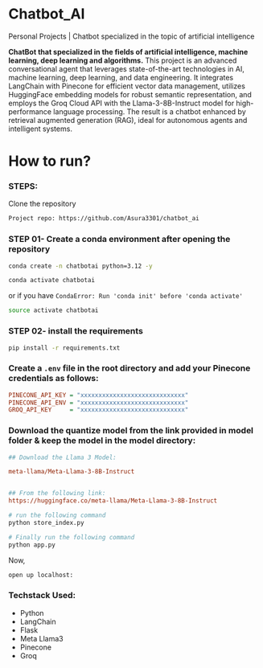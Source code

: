 # Chatbot_AI
Personal Projects | Chatbot specialized in the topic of artificial intelligence


**ChatBot that specialized in the fields of artificial intelligence, machine learning, deep learning and algorithms.**
This project is an advanced conversational agent that leverages state-of-the-art technologies in AI, machine learning, deep learning, and data engineering. It integrates LangChain with Pinecone for efficient vector data management, utilizes HuggingFace embedding models for robust semantic representation, and employs the Groq Cloud API with the Llama-3-8B-Instruct model for high-performance language processing. The result is a chatbot enhanced by retrieval augmented generation (RAG), ideal for autonomous agents and intelligent systems.

# How to run?
### STEPS:

Clone the repository

```bash
Project repo: https://github.com/Asura3301/chatbot_ai
```

### STEP 01- Create a conda environment after opening the repository

```bash
conda create -n chatbotai python=3.12 -y
```

```bash
conda activate chatbotai
```
or if you have ```CondaError: Run 'conda init' before 'conda activate'```

```bash
source activate chatbotai
```

### STEP 02- install the requirements
```bash
pip install -r requirements.txt
```


### Create a `.env` file in the root directory and add your Pinecone credentials as follows:

```ini
PINECONE_API_KEY = "xxxxxxxxxxxxxxxxxxxxxxxxxxxxx"
PINECONE_API_ENV = "xxxxxxxxxxxxxxxxxxxxxxxxxxxxx"
GROQ_API_KEY     = "xxxxxxxxxxxxxxxxxxxxxxxxxxxxx"
```


### Download the quantize model from the link provided in model folder & keep the model in the model directory:

```ini
## Download the Llama 3 Model:

meta-llama/Meta-Llama-3-8B-Instruct


## From the following link:
https://huggingface.co/meta-llama/Meta-Llama-3-8B-Instruct
```

```bash
# run the following command
python store_index.py
```

```bash
# Finally run the following command
python app.py
```

Now,
```bash
open up localhost:
```

### Techstack Used:

- Python
- LangChain
- Flask
- Meta Llama3
- Pinecone
- Groq